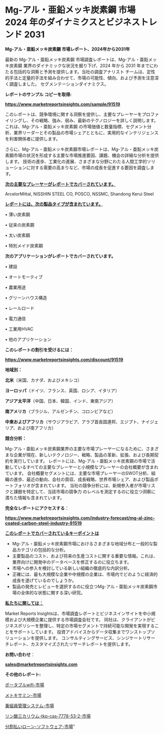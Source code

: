 # Mg-アル・亜鉛メッキ炭素鋼 市場 2024 年のダイナミクスとビジネストレンド 2031

<strong>Mg-アル・亜鉛メッキ炭素鋼 市場レポート、2024年から2031年</strong>

最新の Mg-アル・亜鉛メッキ炭素鋼 市場調査レポートは、Mg-アル・亜鉛メッキ炭素鋼 業界のダイナミックな状況を掘り下げ、2024 年から 2031 年までにわたる包括的な洞察と予測を提供します。当社の調査アナリスト チームは、定性的手法と定量的手法を組み合わせて、市場の可能性、傾向、および予測を注意深く調査しました。 セグメンテーションダイナミクス。



<strong>レポートのサンプル コピーを取得:</strong> <a href=https://www.marketreportsinsights.com/sample/91519>

<strong><u>https://www.marketreportsinsights.com/sample/91519</u></strong></a>

このレポートは、競争環境に関する洞察を提供し、主要なプレーヤーをプロファイリングし、その戦略、強み、弱み、最新のテクノロジーを詳しく説明します。 これは、Mg-アル・亜鉛メッキ炭素鋼 の市場価値と数量指標、セグメント分析、業界リーダーとその製品の市場シェアとともに、実用的なインテリジェンスを利害関係者に提供します。

さらに、Mg-アル・亜鉛メッキ炭素鋼市場レポートは、Mg-アル・亜鉛メッキ炭素鋼市場の状況を形成する主要な市場推進要因、課題、機会の詳細な分析を提供します。 技術の進歩、工業化の進展、さまざまな分野にわたる人間工学的ソリューションに対する需要の高まりなど、市場の成長を促進する要因を調査します。



<strong><u>次の主要なプレーヤーがレポートでカバーされています。</u></strong>

ArcelorMittal, NISSHIN STEEL CO, POSCO, NSSMC, Shandong Kerui Steel



<strong><u><b>レポートには、次の製品タイプが含まれています。</b></u></strong>

• 薄い炭素鋼

• 従来の炭素鋼

• 太い炭素鋼

• 特別メイド炭素鋼



<strong><b>次のアプリケーションがレポートでカバーされています。</b></strong>

• 建設

• オートモーティブ

• 農業用途

• グリーンハウス構造

• レールロード

• 電力通信

• 工業用HVAC

• 他のアプリケーション



<strong><b>このレポートの割引を受けるには：</b></strong><a href=https://www.marketreportsinsights.com/discount/91519>

<strong><u>https://www.marketreportsinsights.com/discount/91519</u></strong></a>



<strong>地域別：</strong>



<strong>北米</strong>（米国、カナダ、およびメキシコ）



<strong>ヨーロッパ</strong>（ドイツ、フランス、英国、ロシア、イタリア）



<strong>アジア太平洋</strong>（中国、日本、韓国、インド、東南アジア）



<strong>南アメリカ</strong>（ブラジル、アルゼンチン、コロンビアなど）



<strong>中東およびアフリカ</strong>（サウジアラビア、アラブ首長国連邦、エジプト、ナイジェリア、および南アフリカ）



<strong>競合分析：</strong>

Mg-アル・亜鉛メッキ炭素鋼業界の主要な市場プレーヤーになるために、さまざまな企業が現在、新しいテクノロジー、戦略、製品の革新、拡張、および長期契約を実行しています。 レポートには、Mg-アル・亜鉛メッキ炭素鋼の市場で活動しているすべての主要なプレーヤーと小規模なプレーヤーの会社概要が含まれています。 会社概要セグメントには、主要な市場プレーヤーのSWOT分析、組織の進歩、最近の動向、会社の買収、成長戦略、世界市場シェア、および製品ポートフォリオが含まれています。 当社の競争分析には、新規参入者が市場リスクと課題を特定して、当該市場の競争力 のレベルを測定するのに役立つ洞察に満ちた情報も含まれています。



<strong>完全なレポートにアクセスする</strong>：

<a href=https://www.marketreportsinsights.com/industry-forecast/mg-al-zinc-coated-carbon-steel-industry-91519>

<strong><u>https://www.marketreportsinsights.com/industry-forecast/mg-al-zinc-coated-carbon-steel-industry-91519</u></strong></a>



<strong><u><b>このレポートでカバーされているキーポイントは</b></u></strong>
<ul>
  <li>Mg-アル・亜鉛メッキ炭素鋼市場におけるさまざまな地域分布と一般的な製品カテゴリの包括的な分析。</li>
  <li>主要製品のコスト、および将来の生産コストに関する重要な情報。これは、業界向けに開発中のデータベースを修正するのに役立ちます。</li>
  <li>市場への参入を検討している新しい組織の徹底的な内訳分析。</li>
  <li>正確には、最も大規模な企業や中規模の企業は、市場内でどのように経済的成長を遂げているのでしょうか。</li>
  <li>製品の発売とレビューを選択するのに役立つMg-アル・亜鉛メッキ炭素鋼市場の全体的な状態に関する深い研究。</li>
</ul>


<strong><u><b>私たちに関しては：</b></u></strong>

Market Reports Insightsは、市場調査レポートとビジネスインサイトを中小規模および大規模企業に提供する市場調査会社です。 同社は、クライアントがビジネスポリシーを整理し、特定の市場セグメントで持続可能な開発を実現することをサポートしています。 投資アドバイスからデータ収集までワンストップソリューションを提供します。 コンサルティングサービス、シンジケートリサーチレポート、カスタマイズされたリサーチレポートを提供します。



<strong><b>お問い合わせ</b></strong>：

<a href=mailto:sales@marketreportsinsights.com>

<strong><u>sales@marketreportsinsights.com</u></strong></a>



<strong>その他のレポート:</strong>

<a href=https://www.linkedin.com/pulse/ポータブルwifi-市場-2023-総合分析と事業成長戦略-2030-pr-news-hub-xurjf/>ポータブルwifi-市場</a>

<a href=https://www.linkedin.com/pulse/メトキサミン-市場-2030-年までの需要に焦点を当てた-2023-年調査レポート-pr-news-hub-at2rf/>メトキサミン-市場</a>

<a href=https://www.linkedin.com/pulse/乗組員管理システム-市場-2023-年のダイナミクスとビジネストレンド-2030-tlpzf/>乗組員管理システム-市場</a>

<a href=https://www.linkedin.com/pulse/リン酸三カリウム-tkp-cas-7778-53-2-市場-2023-総合分析と事業成長戦略-2030-pr-news-hub-tzwbf/>リン酸三カリウム-tkp-cas-7778-53-2-市場</a>

<a href=https://www.linkedin.com/pulse/分割払いローン-ソフトウェア-市場-2023-総利益と主要ベンダー-2030-bye1f/>分割払いローン-ソフトウェア-市場</a>"
